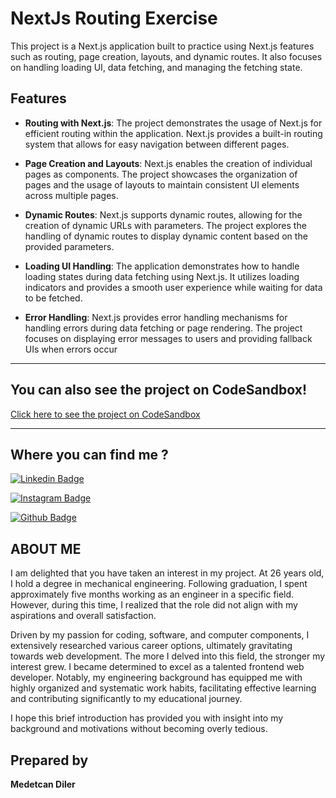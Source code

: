 # NextJs Routing Exercise

This project is a Next.js application built to practice using Next.js features such as routing, page creation, layouts, and dynamic routes. It also focuses on handling loading UI, data fetching, and managing the fetching state.

## Features

- **Routing with Next.js**: The project demonstrates the usage of Next.js for efficient routing within the application. Next.js provides a built-in routing system that allows for easy navigation between different pages.

- **Page Creation and Layouts**: Next.js enables the creation of individual pages as components. The project showcases the organization of pages and the usage of layouts to maintain consistent UI elements across multiple pages.

- **Dynamic Routes**: Next.js supports dynamic routes, allowing for the creation of dynamic URLs with parameters. The project explores the handling of dynamic routes to display dynamic content based on the provided parameters.

- **Loading UI Handling**: The application demonstrates how to handle loading states during data fetching using Next.js. It utilizes loading indicators and provides a smooth user experience while waiting for data to be fetched.

- **Error Handling**: Next.js provides error handling mechanisms for handling errors during data fetching or page rendering. The project focuses on displaying error messages to users and providing fallback UIs when errors occur

---

## You can also see the project on CodeSandbox!
[Click here to see the project on CodeSandbox](https://codesandbox.io/p/sandbox/next-routing-forked-64s7zr?file=%2Fapp%2Fpage.tsx%3A1%2C1)

---

## Where you can find me ? 

[![Linkedin Badge](https://img.shields.io/badge/LinkedIn-0077B5?style=for-the-badge&logo=linkedin&logoColor=white)](https://www.linkedin.com/in/medetcandiler)

[![Instagram Badge](https://img.shields.io/badge/-Instagram-C13584?style=flat-quare&labelColor=C13584&logo=instagram&logoColor=white&link=link)](https://www.instagram.com/medetdiler/)

[![Github Badge](https://img.shields.io/badge/-Github-000?style=quare&labelColor=000&logo=Github&logoColor=white&link=link)](https://github.com/medetcandiler)

## ABOUT ME 
I am delighted that you have taken an interest in my project. At 26 years old, I hold a degree in mechanical engineering. Following graduation, I spent approximately five months working as an engineer in a specific field. However, during this time, I realized that the role did not align with my aspirations and overall satisfaction.

Driven by my passion for coding, software, and computer components, I extensively researched various career options, ultimately gravitating towards web development. The more I delved into this field, the stronger my interest grew. I became determined to excel as a talented frontend web developer. Notably, my engineering background has equipped me with highly organized and systematic work habits, facilitating effective learning and contributing significantly to my educational journey.

I hope this brief introduction has provided you with insight into my background and motivations without becoming overly tedious.

## Prepared by
**Medetcan Diler**

